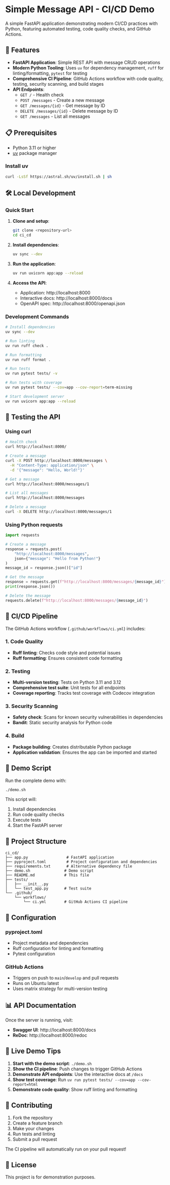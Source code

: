 # Simple Message API - CI/CD Demo

A simple FastAPI application demonstrating modern CI/CD practices with Python, featuring automated testing, code quality checks, and GitHub Actions.

## 🚀 Features

- **FastAPI Application**: Simple REST API with message CRUD operations
- **Modern Python Tooling**: Uses `uv` for dependency management, `ruff` for linting/formatting, `pytest` for testing
- **Comprehensive CI Pipeline**: GitHub Actions workflow with code quality, testing, security scanning, and build stages
- **API Endpoints**:
  - `GET /` - Health check
  - `POST /messages` - Create a new message
  - `GET /messages/{id}` - Get message by ID
  - `DELETE /messages/{id}` - Delete message by ID
  - `GET /messages` - List all messages

## 📋 Prerequisites

- Python 3.11 or higher
- [uv](https://github.com/astral-sh/uv) package manager

### Install uv

```bash
curl -LsSf https://astral.sh/uv/install.sh | sh
```

## 🛠️ Local Development

### Quick Start

1. **Clone and setup**:
   ```bash
   git clone <repository-url>
   cd ci_cd
   ```

2. **Install dependencies**:
   ```bash
   uv sync --dev
   ```

3. **Run the application**:
   ```bash
   uv run uvicorn app:app --reload
   ```

4. **Access the API**:
   - Application: http://localhost:8000
   - Interactive docs: http://localhost:8000/docs
   - OpenAPI spec: http://localhost:8000/openapi.json

### Development Commands

```bash
# Install dependencies
uv sync --dev

# Run linting
uv run ruff check .

# Run formatting
uv run ruff format .

# Run tests
uv run pytest tests/ -v

# Run tests with coverage
uv run pytest tests/ --cov=app --cov-report=term-missing

# Start development server
uv run uvicorn app:app --reload
```

## 🧪 Testing the API

### Using curl

```bash
# Health check
curl http://localhost:8000/

# Create a message
curl -X POST http://localhost:8000/messages \
  -H "Content-Type: application/json" \
  -d '{"message": "Hello, World!"}'

# Get a message
curl http://localhost:8000/messages/1

# List all messages
curl http://localhost:8000/messages

# Delete a message
curl -X DELETE http://localhost:8000/messages/1
```

### Using Python requests

```python
import requests

# Create a message
response = requests.post(
    "http://localhost:8000/messages",
    json={"message": "Hello from Python!"}
)
message_id = response.json()["id"]

# Get the message
response = requests.get(f"http://localhost:8000/messages/{message_id}")
print(response.json())

# Delete the message
requests.delete(f"http://localhost:8000/messages/{message_id}")
```

## 🔄 CI/CD Pipeline

The GitHub Actions workflow (`.github/workflows/ci.yml`) includes:

### 1. Code Quality
- **Ruff linting**: Checks code style and potential issues
- **Ruff formatting**: Ensures consistent code formatting

### 2. Testing
- **Multi-version testing**: Tests on Python 3.11 and 3.12
- **Comprehensive test suite**: Unit tests for all endpoints
- **Coverage reporting**: Tracks test coverage with Codecov integration

### 3. Security Scanning
- **Safety check**: Scans for known security vulnerabilities in dependencies
- **Bandit**: Static security analysis for Python code

### 4. Build
- **Package building**: Creates distributable Python package
- **Application validation**: Ensures the app can be imported and started

## 🎯 Demo Script

Run the complete demo with:

```bash
./demo.sh
```

This script will:
1. Install dependencies
2. Run code quality checks
3. Execute tests
4. Start the FastAPI server

## 📁 Project Structure

```
ci_cd/
├── app.py                 # FastAPI application
├── pyproject.toml         # Project configuration and dependencies
├── requirements.txt       # Alternative dependency file
├── demo.sh               # Demo script
├── README.md             # This file
├── tests/
│   ├── __init__.py
│   └── test_app.py       # Test suite
└── .github/
    └── workflows/
        └── ci.yml        # GitHub Actions CI pipeline
```

## 🔧 Configuration

### pyproject.toml
- Project metadata and dependencies
- Ruff configuration for linting and formatting
- Pytest configuration

### GitHub Actions
- Triggers on push to `main`/`develop` and pull requests
- Runs on Ubuntu latest
- Uses matrix strategy for multi-version testing

## 📊 API Documentation

Once the server is running, visit:
- **Swagger UI**: http://localhost:8000/docs
- **ReDoc**: http://localhost:8000/redoc

## 🚀 Live Demo Tips

1. **Start with the demo script**: `./demo.sh`
2. **Show the CI pipeline**: Push changes to trigger GitHub Actions
3. **Demonstrate API endpoints**: Use the interactive docs at `/docs`
4. **Show test coverage**: Run `uv run pytest tests/ --cov=app --cov-report=html`
5. **Demonstrate code quality**: Show ruff linting and formatting

## 🤝 Contributing

1. Fork the repository
2. Create a feature branch
3. Make your changes
4. Run tests and linting
5. Submit a pull request

The CI pipeline will automatically run on your pull request!

## 📝 License

This project is for demonstration purposes.
